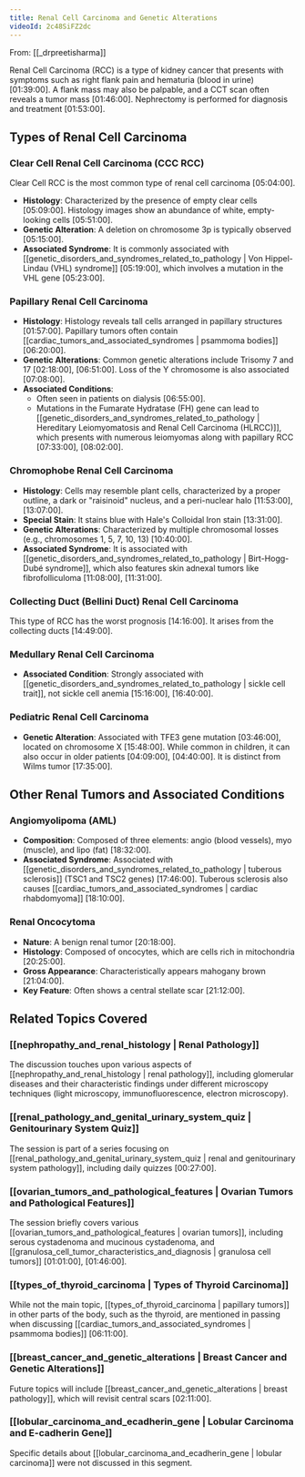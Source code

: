 ```yaml
---
title: Renal Cell Carcinoma and Genetic Alterations
videoId: 2c48SiFZ2dc
---
```


From: [[_drpreetisharma]] <br/> 

Renal Cell Carcinoma (RCC) is a type of kidney cancer that presents with symptoms such as right flank pain and hematuria (blood in urine) <a class="yt-timestamp" data-t="01:39:00">[01:39:00]</a>. A flank mass may also be palpable, and a CCT scan often reveals a tumor mass <a class="yt-timestamp" data-t="01:46:00">[01:46:00]</a>. Nephrectomy is performed for diagnosis and treatment <a class="yt-timestamp" data-t="01:53:00">[01:53:00]</a>.

## Types of Renal Cell Carcinoma

### Clear Cell Renal Cell Carcinoma (CCC RCC)
Clear Cell RCC is the most common type of renal cell carcinoma <a class="yt-timestamp" data-t="05:04:00">[05:04:00]</a>.

*   **Histology**: Characterized by the presence of empty clear cells <a class="yt-timestamp" data-t="05:09:00">[05:09:00]</a>. Histology images show an abundance of white, empty-looking cells <a class="yt-timestamp" data-t="05:51:00">[05:51:00]</a>.
*   **Genetic Alteration**: A deletion on chromosome 3p is typically observed <a class="yt-timestamp" data-t="05:15:00">[05:15:00]</a>.
*   **Associated Syndrome**: It is commonly associated with [[genetic_disorders_and_syndromes_related_to_pathology | Von Hippel-Lindau (VHL) syndrome]] <a class="yt-timestamp" data-t="05:19:00">[05:19:00]</a>, which involves a mutation in the VHL gene <a class="yt-timestamp" data-t="05:23:00">[05:23:00]</a>.

### Papillary Renal Cell Carcinoma
*   **Histology**: Histology reveals tall cells arranged in papillary structures <a class="yt-timestamp" data-t="01:57:00">[01:57:00]</a>. Papillary tumors often contain [[cardiac_tumors_and_associated_syndromes | psammoma bodies]] <a class="yt-timestamp" data-t="06:20:00">[06:20:00]</a>.
*   **Genetic Alterations**: Common genetic alterations include Trisomy 7 and 17 <a class="yt-timestamp" data-t="02:18:00">[02:18:00]</a>, <a class="yt-timestamp" data-t="06:51:00">[06:51:00]</a>. Loss of the Y chromosome is also associated <a class="yt-timestamp" data-t="07:08:00">[07:08:00]</a>.
*   **Associated Conditions**:
    *   Often seen in patients on dialysis <a class="yt-timestamp" data-t="06:55:00">[06:55:00]</a>.
    *   Mutations in the Fumarate Hydratase (FH) gene can lead to [[genetic_disorders_and_syndromes_related_to_pathology | Hereditary Leiomyomatosis and Renal Cell Carcinoma (HLRCC)]], which presents with numerous leiomyomas along with papillary RCC <a class="yt-timestamp" data-t="07:33:00">[07:33:00]</a>, <a class="yt-timestamp" data-t="08:02:00">[08:02:00]</a>.

### Chromophobe Renal Cell Carcinoma
*   **Histology**: Cells may resemble plant cells, characterized by a proper outline, a dark or "raisinoid" nucleus, and a peri-nuclear halo <a class="yt-timestamp" data-t="11:53:00">[11:53:00]</a>, <a class="yt-timestamp" data-t="13:07:00">[13:07:00]</a>.
*   **Special Stain**: It stains blue with Hale's Colloidal Iron stain <a class="yt-timestamp" data-t="13:31:00">[13:31:00]</a>.
*   **Genetic Alterations**: Characterized by multiple chromosomal losses (e.g., chromosomes 1, 5, 7, 10, 13) <a class="yt-timestamp" data-t="10:40:00">[10:40:00]</a>.
*   **Associated Syndrome**: It is associated with [[genetic_disorders_and_syndromes_related_to_pathology | Birt-Hogg-Dubé syndrome]], which also features skin adnexal tumors like fibrofolliculoma <a class="yt-timestamp" data-t="11:08:00">[11:08:00]</a>, <a class="yt-timestamp" data-t="11:31:00">[11:31:00]</a>.

### Collecting Duct (Bellini Duct) Renal Cell Carcinoma
This type of RCC has the worst prognosis <a class="yt-timestamp" data-t="14:16:00">[14:16:00]</a>. It arises from the collecting ducts <a class="yt-timestamp" data-t="14:49:00">[14:49:00]</a>.

### Medullary Renal Cell Carcinoma
*   **Associated Condition**: Strongly associated with [[genetic_disorders_and_syndromes_related_to_pathology | sickle cell trait]], not sickle cell anemia <a class="yt-timestamp" data-t="15:16:00">[15:16:00]</a>, <a class="yt-timestamp" data-t="16:40:00">[16:40:00]</a>.

### Pediatric Renal Cell Carcinoma
*   **Genetic Alteration**: Associated with TFE3 gene mutation <a class="yt-timestamp" data-t="03:46:00">[03:46:00]</a>, located on chromosome X <a class="yt-timestamp" data-t="15:48:00">[15:48:00]</a>. While common in children, it can also occur in older patients <a class="yt-timestamp" data-t="04:09:00">[04:09:00]</a>, <a class="yt-timestamp" data-t="04:40:00">[04:40:00]</a>. It is distinct from Wilms tumor <a class="yt-timestamp" data-t="17:35:00">[17:35:00]</a>.

## Other Renal Tumors and Associated Conditions

### Angiomyolipoma (AML)
*   **Composition**: Composed of three elements: angio (blood vessels), myo (muscle), and lipo (fat) <a class="yt-timestamp" data-t="18:32:00">[18:32:00]</a>.
*   **Associated Syndrome**: Associated with [[genetic_disorders_and_syndromes_related_to_pathology | tuberous sclerosis]] (TSC1 and TSC2 genes) <a class="yt-timestamp" data-t="17:46:00">[17:46:00]</a>. Tuberous sclerosis also causes [[cardiac_tumors_and_associated_syndromes | cardiac rhabdomyoma]] <a class="yt-timestamp" data-t="18:10:00">[18:10:00]</a>.

### Renal Oncocytoma
*   **Nature**: A benign renal tumor <a class="yt-timestamp" data-t="20:18:00">[20:18:00]</a>.
*   **Histology**: Composed of oncocytes, which are cells rich in mitochondria <a class="yt-timestamp" data-t="20:25:00">[20:25:00]</a>.
*   **Gross Appearance**: Characteristically appears mahogany brown <a class="yt-timestamp" data-t="21:04:00">[21:04:00]</a>.
*   **Key Feature**: Often shows a central stellate scar <a class="yt-timestamp" data-t="21:12:00">[21:12:00]</a>.

## Related Topics Covered

### [[nephropathy_and_renal_histology | Renal Pathology]]
The discussion touches upon various aspects of [[nephropathy_and_renal_histology | renal pathology]], including glomerular diseases and their characteristic findings under different microscopy techniques (light microscopy, immunofluorescence, electron microscopy).

### [[renal_pathology_and_genital_urinary_system_quiz | Genitourinary System Quiz]]
The session is part of a series focusing on [[renal_pathology_and_genital_urinary_system_quiz | renal and genitourinary system pathology]], including daily quizzes <a class="yt-timestamp" data-t="00:27:00">[00:27:00]</a>.

### [[ovarian_tumors_and_pathological_features | Ovarian Tumors and Pathological Features]]
The session briefly covers various [[ovarian_tumors_and_pathological_features | ovarian tumors]], including serous cystadenoma and mucinous cystadenoma, and [[granulosa_cell_tumor_characteristics_and_diagnosis | granulosa cell tumors]] <a class="yt-timestamp" data-t="01:01:00">[01:01:00]</a>, <a class="yt-timestamp" data-t="01:46:00">[01:46:00]</a>.

### [[types_of_thyroid_carcinoma | Types of Thyroid Carcinoma]]
While not the main topic, [[types_of_thyroid_carcinoma | papillary tumors]] in other parts of the body, such as the thyroid, are mentioned in passing when discussing [[cardiac_tumors_and_associated_syndromes | psammoma bodies]] <a class="yt-timestamp" data-t="06:11:00">[06:11:00]</a>.

### [[breast_cancer_and_genetic_alterations | Breast Cancer and Genetic Alterations]]
Future topics will include [[breast_cancer_and_genetic_alterations | breast pathology]], which will revisit central scars <a class="yt-timestamp" data-t="02:11:00">[02:11:00]</a>.

### [[lobular_carcinoma_and_ecadherin_gene | Lobular Carcinoma and E-cadherin Gene]]
Specific details about [[lobular_carcinoma_and_ecadherin_gene | lobular carcinoma]] were not discussed in this segment.